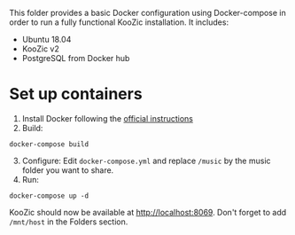 This folder provides a basic Docker configuration using Docker-compose in order to run a fully
functional KooZic installation. It includes:
- Ubuntu 18.04
- KooZic v2
- PostgreSQL from Docker hub

# Set up containers

1. Install Docker following the
[official instructions](https://docs.docker.com/engine/installation/)
2. Build:
```
docker-compose build
```
3. Configure:
Edit `docker-compose.yml` and replace `/music` by the music folder you want to share.
4. Run:
```
docker-compose up -d
```

KooZic should now be available at [http://localhost:8069](http://localhost:8069).
Don't forget to add `/mnt/host` in the Folders section.
